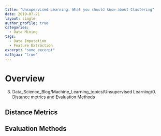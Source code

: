 ```yaml
---
title: "Unsupervised Learning: What you should know about Clustering"
date: 2019-07-21
layout: single
author_profile: true
categories:
  - Data Mining
tags: 
  - Data Imputation
  - Feature Extraction
excerpt: "some excerpt"
mathjax: "true"
---
```

# Overview
3. Data_Science_Blog/Machine_Learning_topics/Unsupervised Learning/0. Distance metrics and Evaluation Methods
## Distance Metrics

## Evaluation Methods